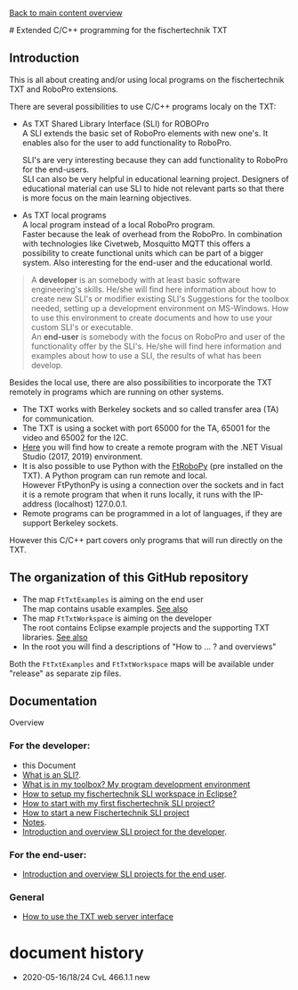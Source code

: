 [Back to main content overview](/README.me#overview)

﻿# Extended C/C++ programming for the fischertechnik TXT
## Introduction
This is all about creating and/or using local programs on the fischertechnik TXT and RoboPro extensions.

There are several possibilities to use C/C++ programs localy on the TXT:
- As TXT Shared Library Interface (SLI) for ROBOPro<br/>
A SLI extends the basic set of RoboPro elements with new one's.
It enables also for the user to add functionality to RoboPro.

  SLI's are very interesting because they can add functionality to RoboPro for the end-users.<br/>
SLI can also be very helpful in educational learning project. Designers of educational material can use SLI to hide not relevant parts so that there is more focus on the main learning  objectives.
- As TXT local programs<br/>
A local program instead of a local RoboPro program.<br/>
Faster because the leak of overhead from the RoboPro. In combination with technologies like Civetweb, Mosquitto MQTT this offers a possibility to create functional units which can be part of a bigger system. Also interesting for the end-user and the educational world.

>  A **developer** is an somebody with at least basic software engineering's skills. He/she will find here information about how to create new SLI's or modifier existing SLI's Suggestions for the  toolbox needed, setting up a development environment on MS-Windows. How to use this environment to create documents and how to use your custom SLI's or executable.<br/>
> An **end-user** is somebody with the focus on RoboPro and user of the functionality offer by the SLI's. He/she  will find here information and examples about how to use a SLI, the results of what has been develop.

Besides the local use, there are also possibilities to incorporate the TXT remotely in programs which are running on other systems.
- The TXT works with Berkeley sockets and so called transfer area (TA) for communication.
- The TXT is using a socket with port 65000 for the TA, 65001 for the video and 65002 for the I2C.
- [Here](https://github.com/fischertechnik/txt_demo_c_online) you will find how to create a remote program with the .NET Visual Studio (2017, 2019) environment.
- It is also possible to use Python with the [FtRoboPy](https://github.com/ftrobopy/ftrobopy) (pre installed on the TXT). A Python program can run remote and local.<br/>
  However FtPythonPy is using a connection over the sockets and in fact it is a remote program that when it runs locally, it runs with the IP-address (localhost) 127.0.0.1.
- Remote programs can be programmed in a lot of languages, if they are support Berkeley sockets.

However this C/C++ part covers only programs that will run directly on the TXT.

## The organization of this GitHub repository
- The map `FtTxtExamples` is aiming on the end user<br/>
The map contains usable examples. [See also](./FtTxtExamples/README.md)
- The map `FtTxtWorkspace` is aiming on the developer<br/>
The root contains Eclipse example projects and the supporting TXT libraries. [See also](./FtTxtWorkspace/README.md)
- In the root you will find a descriptions of "How to ... ? and overviews"

Both the `FtTxtExamples` and `FtTxtWorkspace` maps will be available under "release" as separate zip files.

## Documentation
Overview <a id="overview"></a>
### For the developer:
- this Document
- [What is an SLI?](SLI.md).
- [What is in my toolbox? My program development environment](WhichToolsYouNeed.md)
- [How to setup my fischertechnik SLI workspace in Eclipse?](HowToStartWithFtTxtWorkspace.md)
- [How to start with my first fischertechnik SLI project?](HowToStartMyFirstProject.md)
- [How to start a new Fischertechnik SLI project](./ProjectSetUp(so).md)
- [Notes](./Notes.md).
- [Introduction and overview SLI project for the developer](./FtTxtWorkspace/README.md).
### For the end-user:
- [Introduction and overview SLI projects for the end user](./FtTxtExamples/README.md).
### General
- [How to use the TXT web server interface](./HowToUseTxtWeb.md)
# document history <a id="history"></a>
- 2020-05-16/18/24 CvL 466.1.1 new
